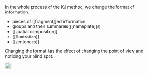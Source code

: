 
In the whole process of the KJ method, we change the format of information.

- pieces of [[fragment]]ed information
- groups and their summaries([[nameplate]]s)
- [[spatial composition]]
- [[illustration]]
- [[sentences]]

Changing the format has the effect of changing the point of view and noticing your blind spot.

<img src='https://scrapbox.io/api/pages/nishio/en/icon' alt='en.icon' height="19.5"/>
